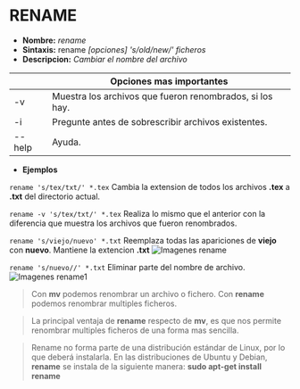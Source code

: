 # RENAME
* **Nombre:** _rename_
* **Sintaxis:**  rename  _[opciones] 's/old/new/' ficheros_
* **Descripcion:** _Cambiar el nombre del archivo_

||Opciones mas importantes| 
| --------- | --------- |
| -v|Muestra los archivos que fueron renombrados, si los hay.| 
| -i|Pregunte antes de sobrescribir archivos existentes.|
| --help|Ayuda.|

* **Ejemplos**

```rename 's/tex/txt/' *.tex``` Cambia la extension de todos los archivos **.tex** a **.txt** del directorio actual.

```rename -v 's/tex/txt/' *.tex``` Realiza lo mismo que el anterior con la diferencia que muestra los archivos que fueron renombrados.

```rename 's/viejo/nuevo' *.txt```  Reemplaza todas las apariciones de **viejo** con **nuevo**. Mantiene la extencion **.txt**                 ![Imagenes rename](https://github.com/mativironi/GNU-Linux/blob/master/Imagenes/rename.PNG?raw=true)

```rename 's/nuevo//' *.txt``` Eliminar parte del nombre de archivo.
![Imagenes rename1](https://github.com/mativironi/GNU-Linux/blob/master/Imagenes/rename1.PNG?raw=true)
>Con **mv** podemos renombrar un archivo o fichero. Con **rename** podemos renombrar multiples ficheros.

> La principal ventaja de **rename** respecto de **mv**, es que nos permite renombrar multiples ficheros de una forma mas sencilla.
 
> Rename no forma parte de una distribución estándar de Linux, por lo que deberá instalarla. En las distribuciones de Ubuntu y Debian, **rename** se instala de la siguiente manera: **sudo apt-get install rename**
